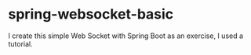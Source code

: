# spring-websocket-basic

I create this simple Web Socket with Spring Boot as an exercise, I used a tutorial. 
